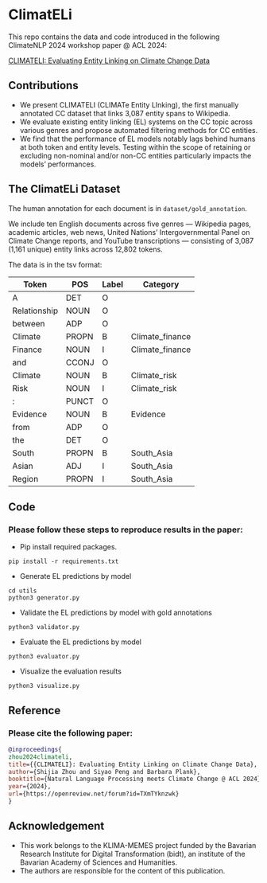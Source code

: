 # ClimatELi

This repo contains the data and code introduced in the following ClimateNLP 2024 workshop paper @ ACL 2024:

[CLIMATELI: Evaluating Entity Linking on Climate Change Data](https://arxiv.org/abs/2406.16732)

## Contributions
- We present CLIMATELI (CLIMATe Entity LInking), the first manually annotated CC dataset that links 3,087 entity spans to Wikipedia. 
- We evaluate existing entity linking (EL) systems on the CC topic across various genres and propose automated filtering methods for CC entities.
- We find that the performance of EL models notably lags behind humans at both token and entity levels. Testing within the scope of retaining or excluding non-nominal and/or non-CC entities particularly impacts the models’ performances.

## The ClimatELi Dataset
The human annotation for each document is in `dataset/gold_annotation`.

We include ten English documents across five genres — Wikipedia pages, academic articles, web news, United Nations’ Intergovernmental Panel on Climate Change reports, and YouTube transcriptions — consisting of 3,087 (1,161 unique) entity links across 12,802 tokens.

The data is in the tsv format:

| Token        | POS   | Label       | Category           |
|--------------|-------|-------------|--------------------|
| A            | DET   | O           |                    |
| Relationship | NOUN  | O           |                    |
| between      | ADP   | O           |                    |
| Climate      | PROPN | B           | Climate_finance    |
| Finance      | NOUN  | I           | Climate_finance    |
| and          | CCONJ | O           |                    |
| Climate      | NOUN  | B           | Climate_risk       |
| Risk         | NOUN  | I           | Climate_risk       |
| :            | PUNCT | O           |                    |
| Evidence     | NOUN  | B           | Evidence           |
| from         | ADP   | O           |                    |
| the          | DET   | O           |                    |
| South        | PROPN | B           | South_Asia         |
| Asian        | ADJ   | I           | South_Asia         |
| Region       | PROPN | I           | South_Asia         |

## Code
### Please follow these steps to reproduce results in the paper:
- Pip install required packages.
```
pip install -r requirements.txt
```
- Generate EL predictions by model
```
cd utils
python3 generator.py
```
- Validate the EL predictions by model with gold annotations
```
python3 validator.py
```
- Evaluate the EL predictions by model
```
python3 evaluator.py
```
- Visualize the evaluation results
```
python3 visualize.py
```



## Reference

### Please cite the following paper:

```bibtex
@inproceedings{
zhou2024climateli,
title={{CLIMATELI}: Evaluating Entity Linking on Climate Change Data},
author={Shijia Zhou and Siyao Peng and Barbara Plank},
booktitle={Natural Language Processing meets Climate Change @ ACL 2024},
year={2024},
url={https://openreview.net/forum?id=TXmTYknzwk}
}
```

## Acknowledgement
- This work belongs to the KLIMA-MEMES project funded by the Bavarian Research Institute for Digital Transformation (bidt), an institute of the Bavarian Academy of Sciences and Humanities.
- The authors are responsible for the content of this publication.